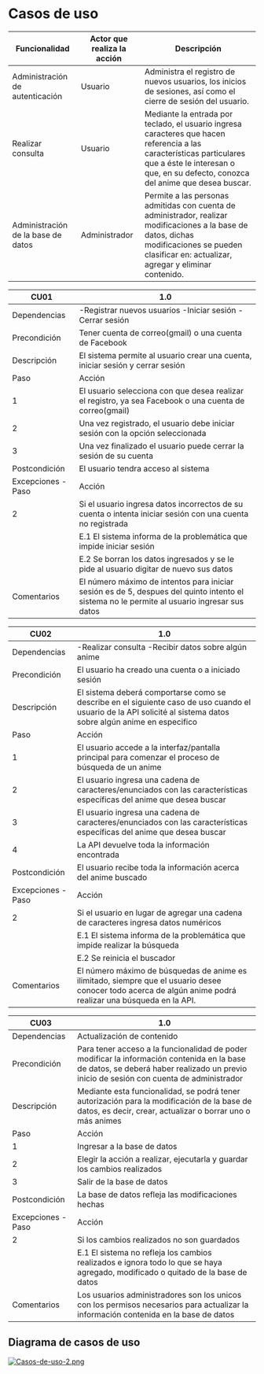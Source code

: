 # Casos de uso

|Funcionalidad |Actor que realiza la acción |Descripción |
|---|---|---|
|Administración de autenticación |Usuario | Administra el registro de nuevos usuarios, los inicios de sesiones, así como el cierre de sesión del usuario. |
|Realizar consulta |Usuario |Mediante la entrada por teclado, el usuario ingresa caracteres que hacen referencia a las características particulares que a éste le interesan o que, en su defecto, conozca del anime que desea buscar. |
|Administración de la base de datos |Administrador | Permite a las personas admitidas con cuenta de administrador, realizar modificaciones a la base de datos, dichas modificaciones se pueden clasificar en: actualizar, agregar y eliminar contenido. |

|CU01 | 1.0 |
|---|---|
|Dependencias |-Registrar nuevos usuarios -Iniciar sesión -Cerrar sesión |
|Precondición |Tener cuenta de correo(gmail) o una cuenta de Facebook|
|Descripción|El sistema permite al usuario crear una cuenta, iniciar sesión y cerrar sesión|
|Paso |Acción |
|1 |El usuario selecciona con que desea realizar el registro, ya sea Facebook o una cuenta de correo(gmail) |
|2 | Una vez registrado, el usuario debe iniciar sesión con la opción seleccionada|
|3 | Una vez finalizado el usuario puede cerrar la sesión de su cuenta |
|Postcondición |El usuario tendra acceso al sistema |
|Excepciones - Paso |Acción |
 |2 |Si el usuario ingresa datos incorrectos de su cuenta o intenta iniciar sesión con una cuenta no registrada |
 ||E.1 El sistema informa de la problemática que impide iniciar sesión | 
 ||E.2 Se borran los datos ingresados y se le pide al usuario digitar de nuevo sus datos  |
|Comentarios |El número máximo de intentos para iniciar sesión es de 5, despues del quinto intento el sistema no le permite al usuario ingresar sus datos|

|CU02 |1.0 |
|---|---|
|Dependencias |-Realizar consulta -Recibir datos sobre algún anime |
|Precondición |El usuario ha creado una cuenta o a iniciado sesión |
|Descripción|El sistema deberá comportarse como se describe en el siguiente caso de uso cuando el usuario de la API solicité al sistema datos sobre algún anime en especifico |
|Paso |Acción |
|1 |El usuario accede a la interfaz/pantalla principal para comenzar el proceso de búsqueda de un anime |
|2 | El usuario ingresa una cadena de caracteres/enunciados con las características específicas del anime que desea buscar|
|3 | El usuario ingresa una cadena de caracteres/enunciados con las características específicas del anime que desea buscar |
|4 |La API devuelve toda la información encontrada |
|Postcondición |El usuario recibe toda la información acerca del anime buscado |
|Excepciones - Paso |Acción |
 |2 |Si el usuario en lugar de agregar una cadena de caracteres ingresa datos numéricos |
 ||E.1 El sistema informa de la problemática que impide realizar la búsqueda | 
 ||E.2  Se reinicia el buscador |
|Comentarios |El número máximo de búsquedas de anime es ilimitado, siempre que el usuario desee conocer todo acerca de algún anime podrá realizar una búsqueda en la API. |

|CU03 | 1.0 |
|---|---|
|Dependencias |Actualización de contenido |
|Precondición |Para tener acceso a la funcionalidad de poder modificar la información contenida en la base de datos, se deberá haber realizado un previo inicio de sesión con cuenta de administrador |
|Descripción|Mediante esta funcionalidad, se podrá tener autorización para la modificación de la base de datos, es decir, crear, actualizar o borrar uno o más animes |
|Paso |Acción |
|1 |Ingresar a la base de datos |
|2 | Elegir la acción a realizar, ejecutarla y guardar los cambios realizados |
|3 | Salir de la base de datos |
|Postcondición |La base de datos refleja las modificaciones hechas |
|Excepciones - Paso |Acción |
 |2 | Si los cambios realizados no son guardados |
 ||E.1 El sistema no refleja los cambios realizados e ignora todo lo que se haya agregado, modificado o quitado de la base de datos | 
|Comentarios | Los usuarios administradores son los unicos con los permisos necesarios para actualizar la información contenida en la base de datos |

## Diagrama de casos de uso
[![Casos-de-uso-2.png](https://i.postimg.cc/GtrkKQds/Casos-de-uso-2.png)](https://postimg.cc/R6s6Vw3M)
